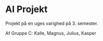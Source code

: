 # AI Projekt

Projekt på en uges varighed på 3. semester.

Af Gruppe C:
Kalle, Magnus, Julius, Kasper
